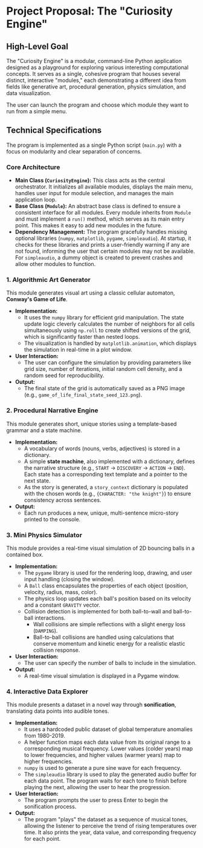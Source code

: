 # Project Proposal: The "Curiosity Engine"

<!-- NOTICE: This file was automatically generated by https://github.com/khimaros/enc using the following invocation: enc main.py -o describe.en -->

## High-Level Goal

The "Curiosity Engine" is a modular, command-line Python application designed as a playground for exploring various interesting computational concepts. It serves as a single, cohesive program that houses several distinct, interactive "modules," each demonstrating a different idea from fields like generative art, procedural generation, physics simulation, and data visualization.

The user can launch the program and choose which module they want to run from a simple menu.

## Technical Specifications

The program is implemented as a single Python script (`main.py`) with a focus on modularity and clear separation of concerns.

### Core Architecture

*   **Main Class (`CuriosityEngine`):** This class acts as the central orchestrator. It initializes all available modules, displays the main menu, handles user input for module selection, and manages the main application loop.
*   **Base Class (`Module`):** An abstract base class is defined to ensure a consistent interface for all modules. Every module inherits from `Module` and must implement a `run()` method, which serves as its main entry point. This makes it easy to add new modules in the future.
*   **Dependency Management:** The program gracefully handles missing optional libraries (`numpy`, `matplotlib`, `pygame`, `simpleaudio`). At startup, it checks for these libraries and prints a user-friendly warning if any are not found, informing the user that certain modules may not be available. For `simpleaudio`, a dummy object is created to prevent crashes and allow other modules to function.

### 1. Algorithmic Art Generator

This module generates visual art using a classic cellular automaton, **Conway's Game of Life**.

*   **Implementation:**
    *   It uses the `numpy` library for efficient grid manipulation. The state update logic cleverly calculates the number of neighbors for all cells simultaneously using `np.roll` to create shifted versions of the grid, which is significantly faster than nested loops.
    *   The visualization is handled by `matplotlib.animation`, which displays the simulation in real-time in a plot window.
*   **User Interaction:**
    *   The user can configure the simulation by providing parameters like grid size, number of iterations, initial random cell density, and a random seed for reproducibility.
*   **Output:**
    *   The final state of the grid is automatically saved as a PNG image (e.g., `game_of_life_final_state_seed_123.png`).

### 2. Procedural Narrative Engine

This module generates short, unique stories using a template-based grammar and a state machine.

*   **Implementation:**
    *   A vocabulary of words (nouns, verbs, adjectives) is stored in a dictionary.
    *   A simple **state machine**, also implemented with a dictionary, defines the narrative structure (e.g., `START` -> `DISCOVERY` -> `ACTION` -> `END`). Each state has a corresponding text template and a pointer to the next state.
    *   As the story is generated, a `story_context` dictionary is populated with the chosen words (e.g., `{CHARACTER: "the knight"}`) to ensure consistency across sentences.
*   **Output:**
    *   Each run produces a new, unique, multi-sentence micro-story printed to the console.

### 3. Mini Physics Simulator

This module provides a real-time visual simulation of 2D bouncing balls in a contained box.

*   **Implementation:**
    *   The `pygame` library is used for the rendering loop, drawing, and user input handling (closing the window).
    *   A `Ball` class encapsulates the properties of each object (position, velocity, radius, mass, color).
    *   The physics loop updates each ball's position based on its velocity and a constant `GRAVITY` vector.
    *   Collision detection is implemented for both ball-to-wall and ball-to-ball interactions.
        *   Wall collisions are simple reflections with a slight energy loss (`DAMPING`).
        *   Ball-to-ball collisions are handled using calculations that conserve momentum and kinetic energy for a realistic elastic collision response.
*   **User Interaction:**
    *   The user can specify the number of balls to include in the simulation.
*   **Output:**
    *   A real-time visual simulation is displayed in a Pygame window.

### 4. Interactive Data Explorer

This module presents a dataset in a novel way through **sonification**, translating data points into audible tones.

*   **Implementation:**
    *   It uses a hardcoded public dataset of global temperature anomalies from 1980-2019.
    *   A helper function maps each data value from its original range to a corresponding musical frequency. Lower values (colder years) map to lower frequencies, and higher values (warmer years) map to higher frequencies.
    *   `numpy` is used to generate a pure sine wave for each frequency.
    *   The `simpleaudio` library is used to play the generated audio buffer for each data point. The program waits for each tone to finish before playing the next, allowing the user to hear the progression.
*   **User Interaction:**
    *   The program prompts the user to press Enter to begin the sonification process.
*   **Output:**
    *   The program "plays" the dataset as a sequence of musical tones, allowing the listener to perceive the trend of rising temperatures over time. It also prints the year, data value, and corresponding frequency for each point.